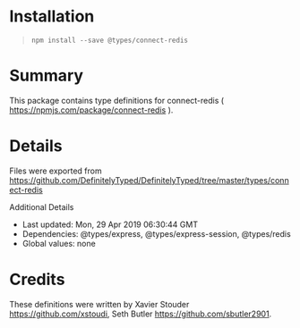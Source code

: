 # Installation
> `npm install --save @types/connect-redis`

# Summary
This package contains type definitions for connect-redis ( https://npmjs.com/package/connect-redis ).

# Details
Files were exported from https://github.com/DefinitelyTyped/DefinitelyTyped/tree/master/types/connect-redis

Additional Details
 * Last updated: Mon, 29 Apr 2019 06:30:44 GMT
 * Dependencies: @types/express, @types/express-session, @types/redis
 * Global values: none

# Credits
These definitions were written by Xavier Stouder <https://github.com/xstoudi>, Seth Butler <https://github.com/sbutler2901>.
